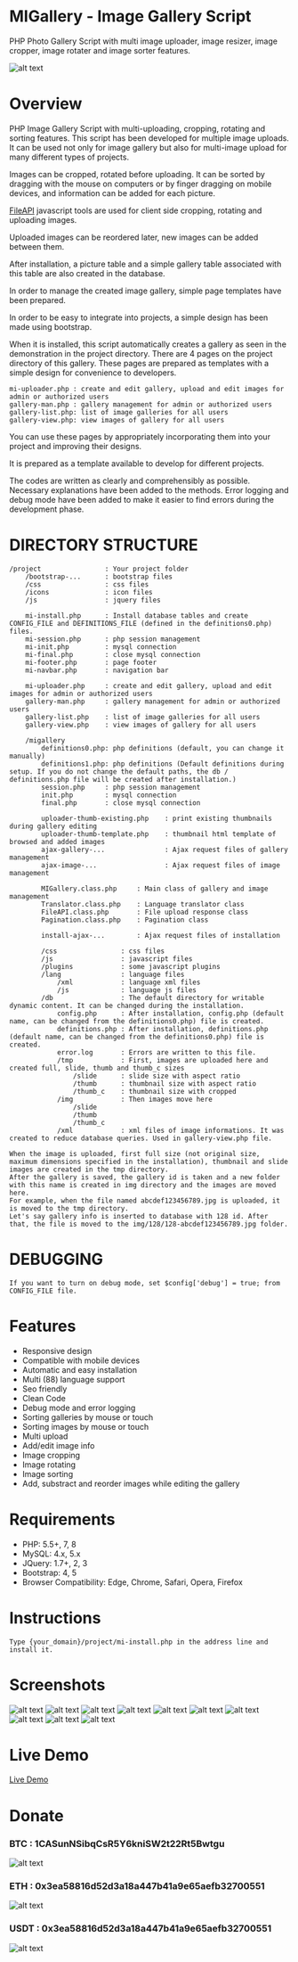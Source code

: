 # MIGallery - Image Gallery Script
PHP Photo Gallery Script with multi image uploader, image resizer, image cropper, image rotater and image sorter features.

![alt text](https://github.com/tipirdamaz/migallery/blob/main/screenshots/preview.jpg)

# Overview

PHP Image Gallery Script with multi-uploading, cropping, rotating and sorting features.
This script has been developed for multiple image uploads. It can be used not only for image gallery but also for multi-image upload for many different types of projects.

Images can be cropped, rotated before uploading. It can be sorted by dragging with the mouse on computers or by finger dragging on mobile devices, and information can be added for each picture.


[FileAPI](https://github.com/mailru/FileAPI) javascript tools are used for client side cropping, rotating and uploading images.


Uploaded images can be reordered later, new images can be added between them.

After installation, a picture table and a simple gallery table associated with this table are also created in the database.

In order to manage the created image gallery, simple page templates have been prepared.

In order to be easy to integrate into projects, a simple design has been made using bootstrap.

When it is installed, this script automatically creates a gallery as seen in the demonstration in the project directory. There are 4 pages on the project directory of this gallery. These pages are prepared as templates with a simple design for convenience to developers.

```
mi-uploader.php : create and edit gallery, upload and edit images for admin or authorized users
gallery-man.php : gallery management for admin or authorized users
gallery-list.php: list of image galleries for all users
gallery-view.php: view images of gallery for all users
```

You can use these pages by appropriately incorporating them into your project and improving their designs.

It is prepared as a template available to develop for different projects.

The codes are written as clearly and comprehensibly as possible. Necessary explanations have been added to the methods. Error logging and debug mode have been added to make it easier to find errors during the development phase.

# DIRECTORY STRUCTURE

```
/project                : Your project folder
    /bootstrap-...      : bootstrap files
    /css                : css files
    /icons              : icon files
    /js                 : jquery files

    mi-install.php      : Install database tables and create CONFIG_FILE and DEFINITIONS_FILE (defined in the definitions0.php) files.
    mi-session.php      : php session management
    mi-init.php         : mysql connection
    mi-final.php        : close mysql connection
    mi-footer.php       : page footer
    mi-navbar.php       : navigation bar

    mi-uploader.php     : create and edit gallery, upload and edit images for admin or authorized users
    gallery-man.php     : gallery management for admin or authorized users
    gallery-list.php    : list of image galleries for all users
    gallery-view.php    : view images of gallery for all users
    
    /migallery
        definitions0.php: php definitions (default, you can change it manually)
        definitions1.php: php definitions (Default definitions during setup. If you do not change the default paths, the db / definitions.php file will be created after installation.)
        session.php     : php session management
        init.php        : mysql connection
        final.php       : close mysql connection

        uploader-thumb-existing.php    : print existing thumbnails during gallery editing
        uploader-thumb-template.php    : thumbnail html template of browsed and added images
        ajax-gallery-...               : Ajax request files of gallery management
        ajax-image-...                 : Ajax request files of image management

        MIGallery.class.php     : Main class of gallery and image management
        Translator.class.php    : Language translator class
        FileAPI.class.php       : File upload response class
        Pagination.class.php    : Pagination class
    
        install-ajax-...        : Ajax request files of installation

        /css                : css files
        /js                 : javascript files
        /plugins            : some javascript plugins
        /lang               : language files
            /xml            : language xml files
            /js             : language js files
        /db                 : The default directory for writable dynamic content. It can be changed during the installation.
            config.php      : After installation, config.php (default name, can be changed from the definitions0.php) file is created.
            definitions.php : After installation, definitions.php (default name, can be changed from the definitions0.php) file is created.
            error.log       : Errors are written to this file.
            /tmp            : First, images are uploaded here and created full, slide, thumb and thumb_c sizes
                /slide      : slide size with aspect ratio
                /thumb      : thumbnail size with aspect ratio
                /thumb_c    : thumbnail size with cropped
            /img            : Then images move here
                /slide
                /thumb
                /thumb_c
            /xml            : xml files of image informations. It was created to reduce database queries. Used in gallery-view.php file.
        
When the image is uploaded, first full size (not original size, maximum dimensions specified in the installation), thumbnail and slide images are created in the tmp directory. 
After the gallery is saved, the gallery id is taken and a new folder with this name is created in img directory and the images are moved here.
For example, when the file named abcdef123456789.jpg is uploaded, it is moved to the tmp directory.
Let's say gallery info is inserted to database with 128 id. After that, the file is moved to the img/128/128-abcdef123456789.jpg folder.
```

# DEBUGGING

```
If you want to turn on debug mode, set $config['debug'] = true; from CONFIG_FILE file.
```

# Features

- Responsive design 
- Compatible with mobile devices
- Automatic and easy installation
- Multi (88) language support
- Seo friendly
- Clean Code
- Debug mode and error logging
- Sorting galleries by mouse or touch
- Sorting images by mouse or touch
- Multi upload
- Add/edit image info
- Image cropping
- Image rotating
- Image sorting
- Add, substract and reorder images while editing the gallery

# Requirements

- PHP: 5.5+, 7, 8
- MySQL: 4.x, 5.x
- JQuery: 1.7+, 2, 3
- Bootstrap: 4, 5
- Browser Compatibility: Edge, Chrome, Safari, Opera, Firefox

# Instructions

```
Type {your_domain}/project/mi-install.php in the address line and install it.
```

# Screenshots

![alt text](https://github.com/tipirdamaz/migallery/blob/main/screenshots/001.jpg)
![alt text](https://github.com/tipirdamaz/migallery/blob/main/screenshots/002.jpg)
![alt text](https://github.com/tipirdamaz/migallery/blob/main/screenshots/003.jpg)
![alt text](https://github.com/tipirdamaz/migallery/blob/main/screenshots/004.jpg)
![alt text](https://github.com/tipirdamaz/migallery/blob/main/screenshots/005.jpg)
![alt text](https://github.com/tipirdamaz/migallery/blob/main/screenshots/006.jpg)
![alt text](https://github.com/tipirdamaz/migallery/blob/main/screenshots/007.jpg)
![alt text](https://github.com/tipirdamaz/migallery/blob/main/screenshots/008.jpg)
![alt text](https://github.com/tipirdamaz/migallery/blob/main/screenshots/009.jpg)
![alt text](https://github.com/tipirdamaz/migallery/blob/main/screenshots/010.jpg)


# Live Demo

[Live Demo](https://emlakbim.online/demo/)

# Donate
### BTC : 1CASunNSibqCsR5Y6kniSW2t22Rt5Bwtgu
![alt text](https://github.com/tipirdamaz/migallery/blob/main/donate/btc.png)
### ETH : 0x3ea58816d52d3a18a447b41a9e65aefb32700551
![alt text](https://github.com/tipirdamaz/migallery/blob/main/donate/eth.png)
### USDT : 0x3ea58816d52d3a18a447b41a9e65aefb32700551
![alt text](https://github.com/tipirdamaz/migallery/blob/main/donate/usdt.png)
